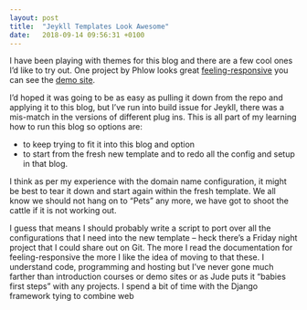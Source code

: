 ```yaml
---
layout: post
title:  "Jeykll Templates Look Awesome"
date:   2018-09-14 09:56:31 +0100
---
```


I have been playing with themes for this blog and there are a few cool ones I’d like to try out. One project by Phlow looks great <a href="https://github.com/Phlow/feeling-responsive">feeling-responsive</a> you can see the <a href="http://phlow.github.io/feeling-responsive/">demo site</a>.

I’d hoped it was going to be as easy as pulling it down from the repo and applying it to this blog, but I’ve run into build issue for Jeykll, there was a mis-match in the versions of different plug ins. This is all part of my learning how to run this blog so options are: 
 - to keep trying to fit it into this blog and option 
 - to start from the fresh new template and to redo all the config and setup in that blog.

I think as per my experience with the domain name configuration, it might be best to tear it down and start again within the fresh template. We all know we should not hang on to “Pets” any more, we have got to shoot the cattle if it is not working out. 

I guess that means I should probably write a script to port over all the configurations that I need into the new template – heck there’s a Friday night project that I could share out on Git. The more I read the documentation for feeling-responsive the more I like the idea of moving to that these. I understand code, programming and hosting but I’ve never gone much farther than introduction courses or demo sites or as Jude puts it “babies first steps” with any projects. I spend a bit of time with the Django framework tying to combine web 
